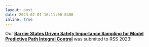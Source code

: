 ```yaml
---
layout: post
date: 2023-02-01 16:11:00-0400
inline: true
---
```


Our <strong>[Barrier States Driven Safety Importance Sampling for Model Predictive Path Integral Control](https://arxiv.org/pdf/2303.03441.pdf)</strong> was submited to RSS 2023!
